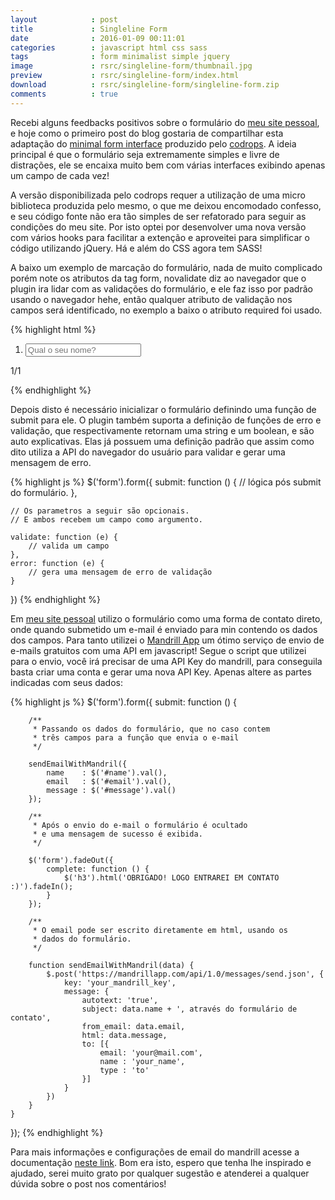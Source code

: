 ```yaml
---
layout            : post
title             : Singleline Form
date              : 2016-01-09 00:11:01
categories        : javascript html css sass
tags              : form minimalist simple jquery
image             : rsrc/singleline-form/thumbnail.jpg
preview           : rsrc/singleline-form/index.html
download          : rsrc/singleline-form/singleline-form.zip
comments          : true
---
```


Recebi alguns feedbacks positivos sobre o formulário do <a href="https://www.alexrohleder.com.br">meu site pessoal</a>, e hoje como o primeiro post do blog gostaria de compartilhar esta adaptação do <a href="http://tympanus.net/codrops/2014/04/01/minimal-form-interface/">minimal form interface</a> produzido pelo <a href="http://tympanus.net/codrops">codrops</a>. A ideia principal é que o formulário seja extremamente simples e livre de distrações, ele se encaixa muito bem com várias interfaces exibindo apenas um campo de cada vez!

A versão disponibilizada pelo codrops requer a utilização de uma micro biblioteca produzida pelo mesmo, o que me deixou encomodado confesso, e seu código fonte não era tão simples de ser refatorado para seguir as condições do meu site. Por isto optei por desenvolver uma nova versão com vários hooks para facilitar a extenção e aproveitei para simplificar o código utilizando jQuery. Há e além do CSS agora tem SASS!

A baixo um exemplo de marcação do formulário, nada de muito complicado porém note os atributos da tag form, novalidate diz ao navegador que o plugin ira lidar com as validações do formulário, e ele faz isso por padrão usando o navegador hehe, então qualquer atributo de validação nos campos será identificado, no exemplo a baixo o atributo required foi usado.

{% highlight html %}
<form novalidate autocomplete="off" class="ar-form">
    <ol class="questions">
        <!-- lista de questões, note que só a primeira tem a class current -->
        <li class="question current">
            <!-- também é possível incluir labels -->
            <!-- <label for="name">Qual seu nome?</label> -->
            <input type="text" id="name" placeholder="Qual o seu nome?" required>
        </li>
    </ol>
    <!-- Marcação necessária para os controles do formulário, mantenha a mesma ordem! -->
    <div class="next"><div class="arrow"></div></div>
    <div class="progress"><div class="progress-bar"></div></div>
    <div class="error"></div>
    <div class="count"><span class="itr">1</span>/<span class="total">1</span></div>
</form>
{% endhighlight %}

Depois disto é necessário inicializar o formulário definindo uma função de submit para ele. O plugin também suporta a definição de funções de erro e validação, que respectivamente retornam uma string e um boolean, e são auto explicativas. Elas já possuem uma definição padrão que assim como dito utiliza a API do navegador do usuário para validar e gerar uma mensagem de erro.

{% highlight js %}
$('form').form({
    submit: function () {
        // lógica pós submit do formulário.
    },

    // Os parametros a seguir são opcionais.
    // E ambos recebem um campo como argumento.

    validate: function (e) {
        // valida um campo
    },
    error: function (e) {
        // gera uma mensagem de erro de validação
    }
})
{% endhighlight %}

Em <a href="https://www.alexrohleder.com.br">meu site pessoal</a> utilizo o formulário como uma forma de contato direto, onde quando submetido um e-mail é enviado para min contendo os dados dos campos. Para tanto utilizei o <a href="https://mandrillapp.com">Mandrill App</a> um ótimo serviço de envio de e-mails gratuitos com uma API em javascript! Segue o script que utilizei para o envio, você irá precisar de uma API Key do mandrill, para conseguila basta criar uma conta e gerar uma nova API Key. Apenas altere as partes indicadas com seus dados:

{% highlight js %}
$('form').form({
    submit: function () {
        
        /**
         * Passando os dados do formulário, que no caso contem
         * três campos para a função que envia o e-mail
         */
        
        sendEmailWithMandril({
            name    : $('#name').val(),
            email   : $('#email').val(),
            message : $('#message').val()
        });

        /**
         * Após o envio do e-mail o formulário é ocultado
         * e uma mensagem de sucesso é exibida.
         */

        $('form').fadeOut({
            complete: function () {
                $('h3').html('OBRIGADO! LOGO ENTRAREI EM CONTATO :)').fadeIn();
            }
        });

        /**
         * O email pode ser escrito diretamente em html, usando os
         * dados do formulário.
         */

        function sendEmailWithMandril(data) {
            $.post('https://mandrillapp.com/api/1.0/messages/send.json', {
                key: 'your_mandrill_key',
                message: {
                    autotext: 'true',
                    subject: data.name + ', através do formulário de contato',
                    from_email: data.email,
                    html: data.message,
                    to: [{
                        email: 'your@mail.com',
                        name : 'your_name',
                        type : 'to'
                    }]
                }
            })
        }
    }
});
{% endhighlight %}

Para mais informações e configurações de email do mandrill acesse a documentação <a href="https://mandrillapp.com/api/docs/messages.JSON.html#method-send">neste link</a>. Bom era isto, espero que tenha lhe inspirado e ajudado, serei muito grato por qualquer sugestão e atenderei a qualquer dúvida sobre o post nos comentários!
